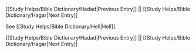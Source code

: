 [[Study Helps/Bible Dictionary/Hadad|Previous Entry]]  ||  [[Study Helps/Bible Dictionary/Hagar|Next Entry]]

 See [[Study Helps/Bible Dictionary/Hell|Hell]].

[[Study Helps/Bible Dictionary/Hadad|Previous Entry]]  ||  [[Study Helps/Bible Dictionary/Hagar|Next Entry]]